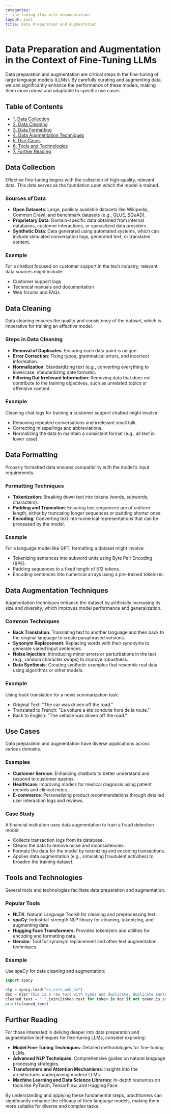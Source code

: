 ```yaml
---
categories:
- fine tuning llms with documentation
layout: post
title: Data Preparation and Augmentation
---
```


# Data Preparation and Augmentation in the Context of Fine-Tuning LLMs

Data preparation and augmentation are critical steps in the fine-tuning of large language models (LLMs). By carefully curating and augmenting data, we can significantly enhance the performance of these models, making them more robust and adaptable to specific use cases.

## Table of Contents
- [1. Data Collection](#data-collection)
- [2. Data Cleaning](#data-cleaning)
- [3. Data Formatting](#data-formatting)
- [4. Data Augmentation Techniques](#data-augmentation-techniques)
- [5. Use Cases](#use-cases)
- [6. Tools and Technologies](#tools-and-technologies)
- [7. Further Reading](#further-reading)

## Data Collection

Effective fine-tuning begins with the collection of high-quality, relevant data. This data serves as the foundation upon which the model is trained.

### Sources of Data
- **Open Datasets**: Large, publicly available datasets like Wikipedia, Common Crawl, and benchmark datasets (e.g., GLUE, SQuAD).
- **Proprietary Data**: Domain-specific data obtained from internal databases, customer interactions, or specialized data providers.
- **Synthetic Data**: Data generated using automated systems, which can include simulated conversation logs, generated text, or translated content.

### Example
For a chatbot focused on customer support in the tech industry, relevant data sources might include:
- Customer support logs
- Technical manuals and documentation
- Web forums and FAQs

## Data Cleaning

Data cleaning ensures the quality and consistency of the dataset, which is imperative for training an effective model.

### Steps in Data Cleaning
- **Removal of Duplicates**: Ensuring each data point is unique.
- **Error Correction**: Fixing typos, grammatical errors, and incorrect information.
- **Normalization**: Standardizing text (e.g., converting everything to lowercase, standardizing date formats).
- **Filtering Out Irrelevant Information**: Removing data that does not contribute to the training objectives, such as unrelated topics or offensive content.

### Example
Cleaning chat logs for training a customer support chatbot might involve:
- Removing repeated conversations and irrelevant small talk.
- Correcting misspellings and abbreviations.
- Normalizing the data to maintain a consistent format (e.g., all text in lower case).

## Data Formatting

Properly formatted data ensures compatibility with the model's input requirements.

### Formatting Techniques
- **Tokenization**: Breaking down text into tokens (words, subwords, characters).
- **Padding and Truncation**: Ensuring text sequences are of uniform length, either by truncating longer sequences or padding shorter ones.
- **Encoding**: Converting text into numerical representations that can be processed by the model.

### Example
For a language model like GPT, formatting a dataset might involve:
- Tokenizing sentences into subword units using Byte Pair Encoding (BPE).
- Padding sequences to a fixed length of 512 tokens.
- Encoding sentences into numerical arrays using a pre-trained tokenizer.

## Data Augmentation Techniques

Augmentation techniques enhance the dataset by artificially increasing its size and diversity, which improves model performance and generalization.

### Common Techniques
- **Back Translation**: Translating text to another language and then back to the original language to create paraphrased versions.
- **Synonym Replacement**: Replacing words with their synonyms to generate varied input sentences.
- **Noise Injection**: Introducing minor errors or perturbations in the text (e.g., random character swaps) to improve robustness.
- **Data Synthesis**: Creating synthetic examples that resemble real data using algorithms or other models.

### Example
Using back translation for a news summarization task:
- Original Text: "The car was driven off the road."
- Translated to French: "La voiture a été conduite hors de la route."
- Back to English: "The vehicle was driven off the road."

## Use Cases

Data preparation and augmentation have diverse applications across various domains.

### Examples
- **Customer Service**: Enhancing chatbots to better understand and respond to customer queries.
- **Healthcare**: Improving models for medical diagnosis using patient records and clinical notes.
- **E-commerce**: Personalizing product recommendations through detailed user interaction logs and reviews.

### Case Study
A financial institution uses data augmentation to train a fraud detection model:
- Collects transaction logs from its database.
- Cleans the data to remove noise and inconsistencies.
- Formats the data for the model by tokenizing and encoding transactions.
- Applies data augmentation (e.g., simulating fraudulent activities) to broaden the training dataset.

## Tools and Technologies

Several tools and technologies facilitate data preparation and augmentation.

### Popular Tools
- **NLTK**: Natural Language Toolkit for cleaning and preprocessing text.
- **spaCy**: Industrial-strength NLP library for cleaning, tokenizing, and augmenting data.
- **Hugging Face Transformers**: Provides tokenizers and utilities for encoding and formatting data.
- **Gensim**: Tool for synonym replacement and other text augmentation techniques.

### Example
Use spaCy for data cleaning and augmentation:
```python
import spacy

nlp = spacy.load("en_core_web_sm")
doc = nlp("This is a raw text with typos and duplicate, duplicate sentences.")
cleaned_text = " ".join([token.text for token in doc if not token.is_stop])
print(cleaned_text)
```

## Further Reading

For those interested in delving deeper into data preparation and augmentation techniques for fine-tuning LLMs, consider exploring:

- **Model Fine-Tuning Techniques**: Detailed methodologies for fine-tuning LLMs.
- **Advanced NLP Techniques**: Comprehensive guides on natural language processing strategies.
- **Transformers and Attention Mechanisms**: Insights into the architectures underpinning modern LLMs.
- **Machine Learning and Data Science Libraries**: In-depth resources on tools like PyTorch, TensorFlow, and Hugging Face.

By understanding and applying these fundamental steps, practitioners can significantly enhance the efficacy of their language models, making them more suitable for diverse and complex tasks.